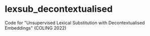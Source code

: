 # lexsub_decontextualised
Code for "Unsupervised Lexical Substitution with Decontextualised Embeddings" (COLING 2022)

